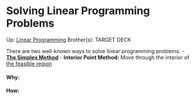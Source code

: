 # Solving Linear Programming Problems

Up: [Linear Programming](linear_programming)
Brother(s):
TARGET DECK

There are two well-known ways to solve linear programming problems:
	- **[The Simplex Method](the_simplex_method)**
	- **Interior Point Method:** Move through the interior of [the feasible region](the_feasible_region)





































#### Why:
#### How:









